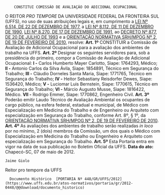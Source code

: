         CONSTITUI COMISSÃO DE AVALIAÇÃO DO ADICIONAL OCUPACIONAL  

 O REITOR *PRO TEMPORE*  DA UNIVERSIDADE FEDERAL DA FRONTEIRA SUL (UFFS), no uso de suas atribuições legais e, em cumprimento a [LEI Nº 6.514, DE 22 DE DEZEMBRO DE 1977](http://www.planalto.gov.br/ccivil_03/LEIS/L6514.htm), a [LEI Nº 8.112, DE 11 DE DEZEMBRO DE 1990](http://www.planalto.gov.br/ccivil_03/LEIS/L8112cons.htm), [LEI Nº 8.270, DE 17 DE DEZEMBRO DE 1991](http://www.planalto.gov.br/ccivil_03/LEIS/L8270.htm), ao [DECRETO Nº 877, DE 20 DE JULHO DE 1993](http://www.planalto.gov.br/ccivil_03/decreto/Antigos/D877.htm) e a [ORIENTAÇÃO NORMATIVA SRH/MPOG Nº 2, DE 19 DE FEVEREIRO DE 2010](http://www.progep.ufu.br/legislacao/orientacao-normativa-srhmpog-no-2-de-19-de-fevereiro-de-2010-concessao-de-adicionais), resolve:   **Art. 1º**  CONSTITUIR a Comissão de Avaliação de Adicional Ocupacional para a avaliação dos ambientes de trabalho na UFFS.   **Art. 2º**  Designar os seguintes servidores para, sob a presidência do primeiro, compor a Comissão de Avaliação de Adicional Ocupacional: **I -**  Carlos Humberto Mayer Carlotto, Siape: 1764293, Médico; **II -**  Antonio Carlos da Silva Ávila, Siape: 1854891, Técnico em Segurança do Trabalho; **III -**  Cláudio Dorneles Santa Maria, Siape: 1771765, Técnico em Segurança do Trabalho; **IV -**  Heitor Sebastiany Reisdorfer Dewes, Siape: 1536420, Médico; **V -**  Luciomar Luis Bernstein, Siape: 1770615, Técnico em Segurança do Trabalho; **VI -**  Márcio Augusto Musse, Siape: 1816422, Médico. **VII -**  Rodrigo Emmer, Siape: 1770862, Engenheiro Civil.   **Art. 3º**  Poderão emitir Laudo Técnico de Avaliação Ambiental os ocupantes de cargo público, na esfera federal, estadual e municipal, de Médico com Especialização em Medicina do Trabalho e de Engenheiro ou Arquiteto com especialização em Segurança do Trabalho, conforme Art. 8º, § 1º, da [ORIENTAÇÃO NORMATIVA SRH/MPOG Nº 2, DE 19 DE FEVEREIRO DE 2010](http://www.progep.ufu.br/legislacao/orientacao-normativa-srhmpog-no-2-de-19-de-fevereiro-de-2010-concessao-de-adicionais).   **Art. 4º**  As avaliações dos ambientes de trabalho serão realizadas *in loco* por no mínimo, 2 (dois) membros da Comissão, um dos quais o Médico com Especialização em Medicina do Trabalho ou Engenheiro e Arquiteto com especialização em Segurança do Trabalho.   **Art. 5º**  Esta Portaria entra em vigor na data de sua publicação no Boletim Oficial da UFFS.        **Data do ato:** Chapecó-SC, 07 de maio de 2012.   
 

    Jaime Giolo   
 Reitor pro tempore da UFFS 

      Documento Histórico  [PORTARIA Nº 448/GR/UFFS/2012](https://www.uffs.edu.br/atos-normativos/portaria/gr/2012-0448/@@download/documento_historico)     
      